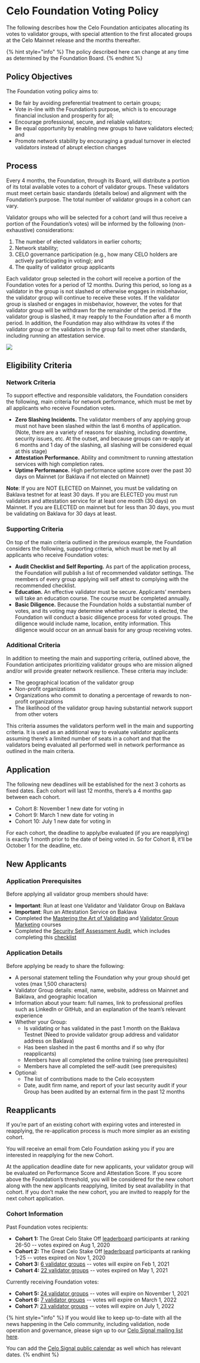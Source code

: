 # Celo Foundation Voting Policy

The following describes how the Celo Foundation anticipates allocating its votes to validator groups, with special attention to the first allocated groups at the Celo Mainnet release and the months thereafter.

{% hint style="info" %}
The policy described here can change at any time as determined by the Foundation Board.
{% endhint %}

## Policy Objectives

The Foundation voting policy aims to:

* Be fair by avoiding preferential treatment to certain groups;
* Vote in-line with the Foundation’s purpose, which is to encourage financial inclusion and prosperity for all;
* Encourage professional, secure, and reliable validators;
* Be equal opportunity by enabling new groups to have validators elected; and
* Promote network stability by encouraging a gradual turnover in elected validators instead of abrupt election changes

## Process

Every 4 months, the Foundation, through its Board, will distribute a portion of its total available votes to a cohort of validator groups. These validators must meet certain basic standards \(details below\) and alignment with the Foundation’s purpose. The total number of validator groups in a cohort can vary.

Validator groups who will be selected for a cohort \(and will thus receive a portion of the Foundation’s votes\) will be informed by the following \(non-exhaustive\) considerations:

1. The number of elected validators in earlier cohorts;
2. Network stability;
3. CELO governance participation \(e.g., how many CELO holders are actively participating in voting\); and
4. The quality of validator group applicants

Each validator group selected in the cohort will receive a portion of the Foundation votes for a period of 12 months. During this period, so long as a validator in the group is not slashed or otherwise engages in misbehavior, the validator group will continue to receive these votes. If the validator group is slashed or engages in misbehavior, however, the votes for that validator group will be withdrawn for the remainder of the period. If the validator group is slashed, it may reapply to the Foundation after a 6 month period. In addition, the Foundation may also withdraw its votes if the validator group or the validators in the group fail to meet other standards, including running an attestation service.

![](https://storage.googleapis.com/celo-website/docs/celo-foundation-cohorts.jpg)

## Eligibility Criteria

### Network Criteria

To support effective and responsible validators, the Foundation considers the following, main criteria for network performance, which must be met by all applicants who receive Foundation votes.

* **Zero Slashing Incidents.** The validator members of any applying group must not have been slashed within the last 6 months of application. \(Note, there are a variety of reasons for slashing, including downtime, security issues, etc. At the outset, and because groups can re-apply at 6 months and 1 day of the slashing, all slashing will be considered equal at this stage\)
* **Attestation Performance.** Ability and commitment to running attestation services with high completion rates.
* **Uptime Performance.** High performance uptime score over the past 30 days on Mainnet \(or Baklava if not elected on Mainnet\)

**Note**: If you are NOT ELECTED on Mainnet, you must be validating on Baklava testnet for at least 30 days. If you are ELECTED you must run validators and attestation service for at least one month \(30 days\) on Mainnet. If you are ELECTED on mainnet but for less than 30 days, you must be validating on Baklava for 30 days at least.

### Supporting Criteria

On top of the main criteria outlined in the previous example, the Foundation considers the following, supporting criteria, which must be met by all applicants who receive Foundation votes:

* **Audit Checklist and Self Reporting.** As part of the application process, the Foundation will publish a list of recommended validator settings. The members of every group applying will self attest to complying with the recommended checklist.
* **Education.** An effective validator must be secure. Applicants’ members will take an education course. The course must be completed annually.
* **Basic Diligence.** Because the Foundation holds a substantial number of votes, and its voting may determine whether a validator is elected, the Foundation will conduct a basic diligence process for voted groups. The diligence would include name, location, entity information. This diligence would occur on an annual basis for any group receiving votes.

### Additional Criteria

In addition to meeting the main and supporting criteria, outlined above, the Foundation anticipates prioritizing validator groups who are mission aligned and/or will provide greater network resilience. These criteria may include:

* The geographical location of the validator group
* Non-profit organizations
* Organizations who commit to donating a percentage of rewards to non-profit organizations
* The likelihood of the validator group having substantial network support from other voters

This criteria assumes the validators perform well in the main and supporting criteria. It is used as an additional way to evaluate validator applicants assuming there’s a limited number of seats in a cohort and that the validators being evaluated all performed well in network performance as outlined in the main criteria.

## Application

The following new deadlines will be established for the next 3 cohorts as fixed dates. Each cohort will last 12 months, there’s a 4 months gap between each cohort.

* Cohort 8: November 1 new date for voting in
* Cohort 9: March 1 new date for voting in
* Cohort 10: July 1 new date for voting in

For each cohort, the deadline to apply/be evaluated \(if you are reapplying\) is exactly 1 month prior to the date of being voted in. So for Cohort 8, it’ll be October 1 for the deadline, etc.

## New Applicants

### Application Prerequisites

Before applying all validator group members should have:

* **Important**: Run at least one Validator and Validator Group on Baklava
* **Important**: Run an Attestation Service on Baklava
* Completed the [Mastering the Art of Validating](https://youtu.be/3UIudzzCb8o) and [Validator Group Marketing](https://www.youtube.com/watch?v=0_veGIugCGQ) courses
* Completed the [Security Self Assessment Audit](https://docs.google.com/presentation/d/e/2PACX-1vRdKNpXI2mvqwQF6L5LRrxPW2qRK-5MDce5EhqXqLC1MSYmupZMFnhp6YEP0gLYuRKW-FF0fcAqhEAp/pub?start=true&loop=false&delayms=10000&slide=id.g76d52a0216_0_333), which includes completing this [checklist](https://docs.google.com/spreadsheets/d/1FqmUfleCoyNIUep7PoVu3ujHd-OkHZJ8o6p7Affr93w/edit?usp=sharing)

### Application Details

Before applying be ready to share the following:

* A personal statement telling the Foundation why your group should get votes \(max 1,500 characters\)
* Validator Group details: email, name, website, address on Mainnet and Baklava, and geographic location
* Information about your team: full names, link to professional profiles such as LinkedIn or GitHub, and an explanation of the team’s relevant experience
* Whether your Group: 
  * Is validating or has validated in the past 1 month on the Baklava Testnet \(Need to provide validator group address and validator address on Baklava\)
  * Has been slashed in the past 6 months and if so why \(for reapplicants\)
  * Members have all completed the online training \(see prerequisites\)
  * Members have all completed the self-audit \(see prerequisites\)
* Optional: 
  * The list of contributions made to the Celo ecosystem
  * Date, audit firm name, and report of your last security audit if your Group has been audited by an external firm in the past 12 months

## Reapplicants

If you’re part of an existing cohort with expiring votes and interested in reapplying, the re-application process is much more simpler as an existing cohort.

You will receive an email from Celo Foundation asking you if you are interested in reapplying for the new Cohort.

At the application deadline date for new applicants, your validator group will be evaluated on Performance Score and Attestation Score. If you score above the Foundation’s threshold, you will be considered for the new cohort along with the new applicants reapplying, limited by seat availability in that cohort. If you don’t make the new cohort, you are invited to reapply for the next cohort application.

### Cohort Information

Past Foundation votes recipients:

* **Cohort 1:** The Great Celo Stake Off [leaderboard](https://docs.google.com/spreadsheets/d/1Me56YkCHYmsN23gSMgDb1hZ_ezN0sTjNW4kyGbAO9vc/edit#gid=1970613133) participants at ranking 26-50 -- votes expired on Aug 1, 2020
* **Cohort 2:** The Great Celo Stake Off [leaderboard](https://docs.google.com/spreadsheets/d/1Me56YkCHYmsN23gSMgDb1hZ_ezN0sTjNW4kyGbAO9vc/edit#gid=1970613133) participants at ranking 1-25 -- votes expired on Nov 1, 2020
* **Cohort 3:** [6 validator groups](https://docs.google.com/spreadsheets/d/1OkWnr6EOeFn4pIv0zxmXFNtHLmKWf_qCJOJ4iacov-A/edit?usp=sharing) -- votes will expire on Feb 1, 2021
* **Cohort 4:** [22 validator groups](https://docs.google.com/spreadsheets/d/1bp2nJUxqhWner-uOffBohKQc3N93e--eMpP7XOBrbGI/edit?usp=sharing) -- votes expired on May 1, 2021

Currently receiving Foundation votes:

* **Cohort 5:** [24 validator groups](https://docs.google.com/spreadsheets/d/1n2lwFsAsFaohng4Bo_FEWcoXzZl5CrLFxA6EK0nuFSA/edit#gid=0) -- votes will expire on November 1, 2021
* **Cohort 6:** [7 validator groups](https://docs.google.com/spreadsheets/d/1HT_fN-mSAL2etF0Po_h122jeU1zpEtdpb_khogOfBCg/edit?usp=sharing) -- votes will expire on March 1, 2022
* **Cohort 7:** [23 validator groups](https://docs.google.com/spreadsheets/d/1eYBzQMObTAy-WKs5CHHFnGGl_k1rQo0MBHinV3OgSik/edit#gid=1466530578) -- votes will expire on July 1, 2022

{% hint style="info" %}
If you would like to keep up-to-date with all the news happening in the Celo community, including validation, node operation and governance, please sign up to our [Celo Signal mailing list here](https://celo.activehosted.com/f/15).

You can add the [Celo Signal public calendar](https://calendar.google.com/calendar/u/0/embed?src=c_9su6ich1uhmetr4ob3sij6kaqs@group.calendar.google.com) as well which has relevant dates.
{% endhint %}

